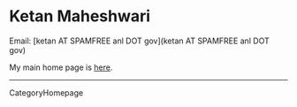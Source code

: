
# Ketan Maheshwari

Email: [ketan AT SPAMFREE anl DOT gov](ketan AT SPAMFREE anl DOT gov)

My main home page is [here](http://www.mcs.anl.gov/~ketan).

---
CategoryHomepage
